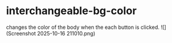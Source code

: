 # interchangeable-bg-color
changes the color of the body when the each button is clicked.
![](Screenshot 2025-10-16 211010.png)
